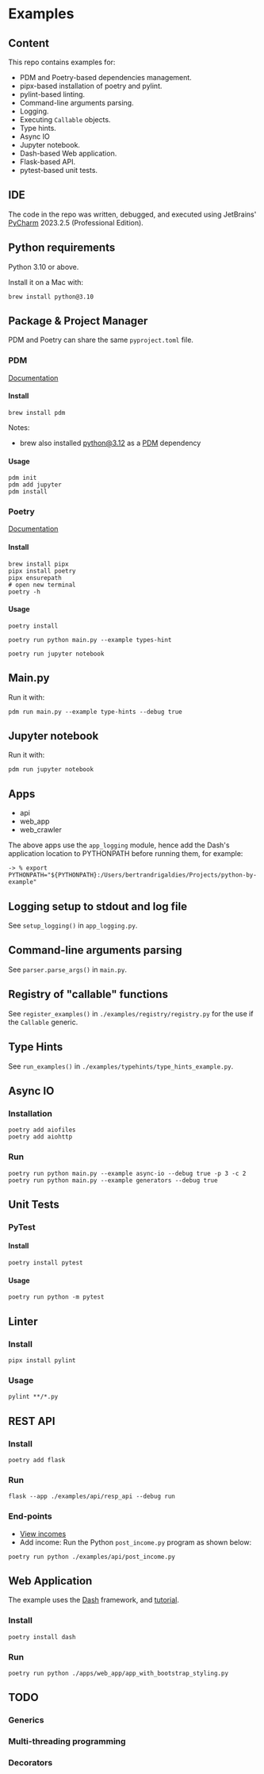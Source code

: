 # Examples

## Content

This repo contains examples for:

- PDM and Poetry-based dependencies management.
- pipx-based installation of poetry and pylint.
- pylint-based linting.
- Command-line arguments parsing.
- Logging.
- Executing ```Callable``` objects.
- Type hints.
- Async IO
- Jupyter notebook.
- Dash-based Web application.
- Flask-based API.
- pytest-based unit tests.

## IDE

The code in the repo was written, debugged, and executed using JetBrains' [PyCharm](https://www.jetbrains.com/pycharm/) 2023.2.5 (Professional Edition).


## Python requirements

Python 3.10 or above.

Install it on a Mac with:

```shell
brew install python@3.10
```

## Package & Project Manager

PDM and Poetry can share the same ```pyproject.toml``` file.

### PDM

[Documentation](https://pdm-project.org/latest/)

#### Install

```shell
brew install pdm
```

Notes:

- brew also installed python@3.12 as a [PDM](https://formulae.brew.sh/formula/pdm#default) dependency

#### Usage

```shell
pdm init
pdm add jupyter
pdm install
```

### Poetry

[Documentation](https://python-poetry.org/docs/#installing-with-pipx)

#### Install

```shell
brew install pipx
pipx install poetry
pipx ensurepath
# open new terminal
poetry -h
```

#### Usage

```shell
poetry install
```

```shell
poetry run python main.py --example types-hint
```

```shell
poetry run jupyter notebook
```

## Main.py

Run it with:

```shell
pdm run main.py --example type-hints --debug true
```

## Jupyter notebook

Run it with:

```shell
pdm run jupyter notebook
```

## Apps

- api
- web_app
- web_crawler

The above apps use the ```app_logging``` module, hence add the Dash's application location to PYTHONPATH before running them, for example:

```shell
-> % export PYTHONPATH="${PYTHONPATH}:/Users/bertrandrigaldies/Projects/python-by-example"
```

## Logging setup to stdout and log file

See ```setup_logging()``` in ```app_logging.py```.

## Command-line arguments parsing

See ```parser.parse_args()``` in ```main.py```.

## Registry of "callable" functions

See ```register_examples()``` in ```./examples/registry/registry.py``` for the use if the ```Callable``` generic.

## Type Hints

See ```run_examples()``` in ```./examples/typehints/type_hints_example.py```.

## Async IO

### Installation

```shell
poetry add aiofiles
poetry add aiohttp
```

### Run

```shell
poetry run python main.py --example async-io --debug true -p 3 -c 2 
poetry run python main.py --example generators --debug true
```

## Unit Tests

### PyTest

#### Install

```shell
poetry install pytest
```

#### Usage

```shell
poetry run python -m pytest
```

## Linter

### Install

```shell
pipx install pylint
```

### Usage

```shell
pylint **/*.py 
```

## REST API

### Install

```shell
poetry add flask
```

### Run

```shell
flask --app ./examples/api/resp_api --debug run
```

### End-points

- [View incomes](http://127.0.0.1:5000/incomes)
- Add income: Run the Python ```post_income.py``` program as shown below:

```shell
poetry run python ./examples/api/post_income.py 
```

## Web Application

The example uses the [Dash](https://dash.plotly.com/) framework, and [tutorial](https://dash.plotly.com/tutorial).

### Install

```shell
poetry install dash
```

### Run

```shell
poetry run python ./apps/web_app/app_with_bootstrap_styling.py
```

## TODO
### Generics
### Multi-threading programming
### Decorators
